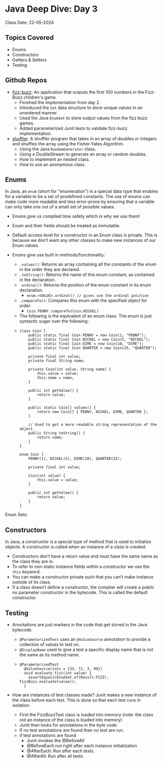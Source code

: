 # Java Deep Dive: Day 3

Class Date: 22-05-2024

## Topics Covered

- Enums
- Constructors
- Getters & Setters
- Testing

## Github Repos

- [fizz-buzz](https://github.com/ddc-java-18/fizz-buzz-ivan-pd): An application that outputs the first 100 numbers in the Fizz-Buzz children's game.
  - Finished the implementation from day 2.
  - Introduced the `Set` data structure to store unique values in an unordered manner.
  - Used the Java `EnumSet` to store output values from the fizz buzz games.
  - Added parameterized Junit tests to validate fizz-buzz implementation.
- [shuffler](https://github.com/ddc-java-18/shuffler-ivan-pd/commit/2aefe0c7cffaa71cb2b0511fef2f467b38198d4e): A shuffler program that takes in an array of doubles or integers and shuffles the array using the Fisher-Yates Algorithm.
  - Using the Java `RandomGenerator` class.
  - Using a DoubleStream to generate an array or random doubles.
  - How to implement an nested class.
  - How to use an anonymous class.

## Enums

In Java, an `enum` (short for "enumeration") is a special data type that enables for a variable to be a set of predefined constants. The use of enums can make code more readable and less error-prone by ensuring that a variable can only take one out of a small set of possible values.

- Enums give us compiled time safety which is why we use them!
- Enum and their fields should be treated as immutable.
- Default access level for a constructor in an Enum class is private. This is because we don’t want any other classes to make new instances of our Enum values.
- Enums give use built in methods/functionality:

  - `.values()`: Returns an array containing all the constants of the enum in the order they are declared.
  - `.toString()`: Returns the name of this enum constant, as contained in the declaration.
  - `.ordinal()`: Returns the position of the enum constant in its enum declaration.
    - `enum.<VALUE>.ordinal() // gives use the ordinal position`
  - `.compareTo()`: Compares this enum with the specified object for order.
    - `Coin.PENNY.compareTo(Coin.NICKEL)`
  - The following is the equivalent of an enum class. The enum is just syntactic sugar over the following:
  - ```
    class Coin {
        public static final Coin PENNY = new Coin(1, "PENNY");
        public static final Coin NICKEL = new Coin(5, "NICKEL");
        public static final Coin DIME = new Coin(10, "DIME");
        public static final Coin QUARTER = new Coin(25, "QUARTER");

        private final int value;
        private final String name;

        private Coin(int value, String name) {
            this.value = value;
            this.name = name;
        }

        public int getValue() {
            return value;
        }

        public static Coin[] values() {
            return new Coin[] { PENNY, NICKEL, DIME, QUARTER };
        }

        // Used to get a more readable string representation of the object.
        public String toString() {
            return name;
        }
    }

    enum Coin {
        PENNY(1), NICKEL(5), DIME(10), QUARTER(25);

        private final int value;

        Coin(int value) {
            this.value = value;
        }

        public int getValue() {
            return value;
        }
    }
    ```

Enum Sets:

## Constructors

In Java, a constructor is a special type of method that is used to initialize objects. A constructor is called when an instance of a class is created.

- Constructors don’t have a return value and must have the same name as the class they are in.
- To refer to non-static instance fields within a constructor we use the `this` keyword.
- You can make a constructor private such that you can’t make instance outside of its class.
- If a class doesn’t define a constructor, the complier will create a public no parameter constructor in the bytecode. This is called the default constructor.

## Testing

- Annotations are just markers in the code that get stored in the Java bytecode.

  - `@ParameterizedTest` uses an `@ValueSource` annotation to provide a collection of values to test on.
  - `@DisplayName` used to give a test a specific display name that is not the same as its method name.
  - ```
    @ParameterizedTest
      @ValueSource(ints = {33, 72, 3, 99})
      void evaluate_fizz(int value) {
        assertEquals(EnumSet.of(Result.FIZZ), FizzBuzz.evaluate(value));
      }
    ```

- How are instances of test classes made? Junit makes a new instance of the class before each test. This is done so that each test runs in isolation.

  - First the FizzBuzzTest class is loaded into memory (note: the class not an instance of the class is loaded into memory)
  - Junit then looks for annotations in the byte code.
  - If no test annotations are found then no test are run.
  - if test annotations are found
    - Junit invokes the @BeforeAll
    - @BeforeEach run right after each instance initialization
    - @AfterEach: Run after each tests.
    - @AfterAll: Run after all tests.
